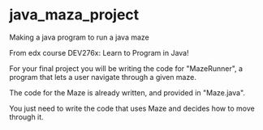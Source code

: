 # java_maza_project
Making a java program to run a java maze


From edx course DEV276x: Learn to Program in Java!


For your final project you will be writing the code for "MazeRunner", 
a program that lets a user navigate through a given maze. 


The code for the Maze is already written, and provided in "Maze.java". 


You just need to write the code that uses Maze and decides how to move through it.


